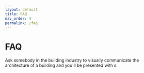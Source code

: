```yaml
---
layout: default
title: FAQ
nav_order: 4
permalink: /faq
---
```


# FAQ

Ask somebody in the building industry to visually communicate the architecture of a building and you'll be presented
with s

